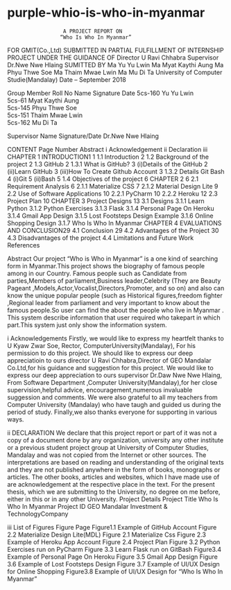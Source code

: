 # purple-whio-is-who-in-myanmar

                      A PROJECT REPORT ON
                     “Who Is Who In Myanmar”
FOR
GMIT(Co.,Ltd)
SUBMITTED IN PARTIAL
FULFILLMENT OF INTERNSHIP
PROJECT
UNDER THE GUIDANCE OF
Director
U Ravi Chhabra
Supervisor
Dr.Nwe Nwe Hlaing
SUMITTED BY
Ma Yu Yu Lwin
Ma Myat Kaythi Aung
Ma Phyu Thwe Soe
Ma Thaim Mwae Lwin
Ma Mu Di Ta
University of Computer Studie(Mandalay)
Date – September 2018

Group Member
Roll No	Name	Signature	Date
5cs-160	Yu Yu Lwin		
5cs-61	Myat Kaythi Aung		
5cs-145	Phyu Thwe Soe		
5cs-151	Thaim Mwae Lwin		
5cs-162	Mu Di Ta		

Supervisor Name                                      Signature/Date
Dr.Nwe Nwe Hlaing



















CONTENT
Page Number
Abstract   		i
Acknowledgement		ii
Declaration	                iii
CHAPTER 1             INTRODUCTION1                       1
1.1      Introduction                                                              2
1.2      Background of the project                                         2
1.3      GitHub                                                                       2
1.3.1 What is GitHub?		                              3
(i)Details of the GitHub                                    2
(ii)Learn GitHub                                               3
(iii)How To Create Github Account                3
1.3.2 Details Git Bash                                               4
(i)Git            							    5
(ii)Bash                                                             5
1.4      Objectives of the project 				            6
CHAPTER 2                                  6
2.1     Requirement Analysis                                              6
2.1.1 Materialize CSS                           7
2.1.2 Material Design Lite                    9
2.2    Use of Software Applications                10
2.2.1 PyCharm                                       10
2.2.2 Heroku                                         12
2.3   Project Plan                                     10
CHAPTER 3      Project Designs                                  13
3.1 Designs
3.1.1 Learn Python
3.1.2 Python Exercises
3.1.3 Flask
3.1.4 Personal Page On Heroku
3.1.4 Gmail App Design
3.1.5 Lost Footsteps Design Example
3.1.6 Online Shopping Design
3.1.7 Who Is Who In Myanmar
CHAPTER 4   EVALUATIONS AND CONCLUSION29
4.1 Conclusion  29
4.2 Advantages of the Project  30
4.3 Disadvantages of the project
4.4 Limitations and Future Work
References

Abstract
Our project  “Who is Who in Myanmar” is a  one kind of searching  form in Myanmar.This project shows the biography of famous people among in our Country.
Famous people such as Candidate from parties,Members of parliament,Business leader,Celebrity (They are  Beauty Pageant ,Models,Actor,Vocalist,Directors,Promoter, and so on) and also can know the unique popular people (such as Historical figures,freedom fighter ,Regional leader from  parliament and very important to know about the  famous people.So user can find the about the people who live in Myanmar .
This system describe information that user required who takepart in which part.This system just only show the information  system.













i
Acknowledgements
Firstly, we would like to express my heartfelt thanks to  U Kyaw Zwar Soe, Rector, ComputerUniversity(Mandalay), For  his permission to do this project.
We should like to express our deep appreciatioin to ours director  U Ravi Chhabra,Director of GEO Mandalar Co.Ltd,for his guidance and suggestion for this project.
We would like to express our deep appreciation to ours supervisor Dr.Daw Nwe Nwe Hlaing, From Software Department ,Computer University(Mandalay),for her close supervision,helpful advice, encouragement,numerous invaluable suggession and comments.
We were also grateful to all my teachers from Computer University (Mandalay) who have taugh and guided us during the period of study.
Finally,we also thanks everyone for supporting  in various ways.











ii
DECLARATION
We declare that this project report or part of it was not a copy of a document done by any organization, university any other institute or a previous student project group at University of Computer Studies, Mandalay and was not copied from the Internet or other sources.
The interpretations are based on reading and understanding of the original texts and they are not published anywhere in the form of books, monographs or articles. The other books, articles and websites, which I have made use of are acknowledgement at the respective place in the text. For the present thesis, which we are submitting to the University, no degree on me before, either in this or in any other University.
Project Details
Project Title	Who Is Who In Myanmar
Project ID	GEO Mandalar Investment & TechnologyCompany





iii
List of Figures
Figure                                                                        Page
Figure1.1  Example of GitHub Account
Figure 2.2 Materialize Design Lite(MDL)
Figure 2.1 Materialize Css
Figure 2.3 Example of Heroku App Account
Figure 2.4 Project Plan
Figure 3.2 Python Exercises run on PyCharm
Figure 3.3 Learn Flask run on GitBash
Figure3.4 Example of Personal Page On Heroku
Figure 3.5 Gmail App Design
Figure 3.6 Example of Lost Footsteps Design
Figure 3.7 Example of UI/UX Design for Online Shopping
Figure3.8 Example of UI/UX Design for “Who Is Who In
Myanmar”







 
